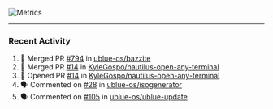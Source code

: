 ![Metrics](https://metrics.lecoq.io/KyleGospo?template=classic&base=header%2C%20activity%2C%20community%2C%20repositories%2C%20metadata&base.indepth=false&base.hireable=false&base.skip=false&config.timezone=America%2FLos_Angeles)

---
### Recent Activity
<!--START_SECTION:activity-->
1. 🎉 Merged PR [#794](https://github.com/ublue-os/bazzite/pull/794) in [ublue-os/bazzite](https://github.com/ublue-os/bazzite)
2. 🎉 Merged PR [#14](https://github.com/KyleGospo/nautilus-open-any-terminal/pull/14) in [KyleGospo/nautilus-open-any-terminal](https://github.com/KyleGospo/nautilus-open-any-terminal)
3. 💪 Opened PR [#14](https://github.com/KyleGospo/nautilus-open-any-terminal/pull/14) in [KyleGospo/nautilus-open-any-terminal](https://github.com/KyleGospo/nautilus-open-any-terminal)
4. 🗣 Commented on [#28](https://github.com/ublue-os/isogenerator/pull/28#issuecomment-1961727732) in [ublue-os/isogenerator](https://github.com/ublue-os/isogenerator)
5. 🗣 Commented on [#105](https://github.com/ublue-os/ublue-update/pull/105#issuecomment-1961647776) in [ublue-os/ublue-update](https://github.com/ublue-os/ublue-update)
<!--END_SECTION:activity-->
